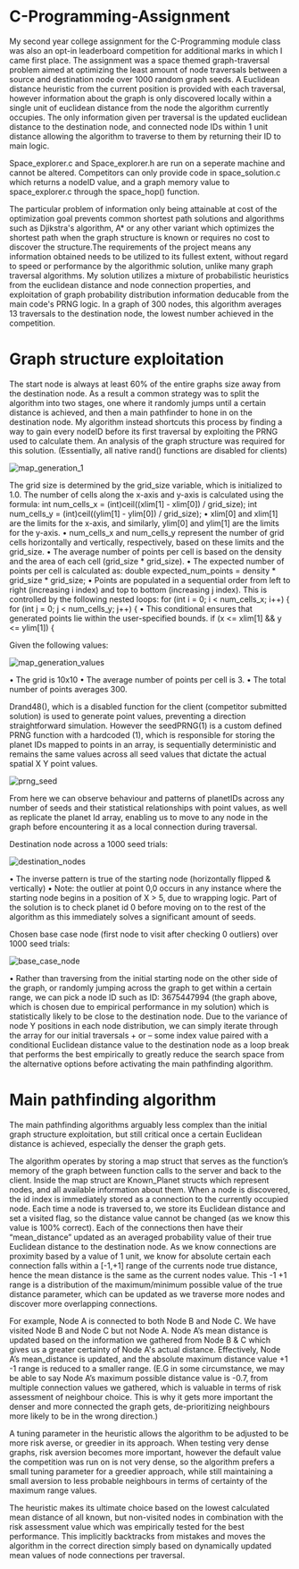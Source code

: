 # C-Programming-Assignment
My second year college assignment for the C-Programming module class was also an opt-in leaderboard competition for additional marks in which I came first place. 
The assignment was a space themed graph-traversal problem aimed at optimizing the least amount of node traversals between a source and destination node over 1000 random graph seeds.
A Euclidean distance heuristic from the current position is provided with each traversal, however information about the graph is only discovered locally within a single unit of euclidean distance from the node the algorithm currently occupies.
The only information given per traversal is the updated euclidean distance to the destination node, and connected node IDs within 1 unit distance allowing the algorithm to traverse to them by returning their ID to main logic. 

Space_explorer.c and Space_explorer.h are run on a seperate machine and cannot be altered. Competitors can only provide code in space_solution.c which returns a nodeID value, and a graph memory value to space_explorer.c through the space_hop() function.

The particular problem of information only being attainable at cost of the optimization goal prevents common shortest path solutions and algorithms such as Djikstra's algorithm, A* or any other variant which optimizes the shortest path when the graph structure is known or requires no cost to discover the structure.The requirements of the project means any information obtained needs to be utilized to its fullest extent, without regard to speed or performance by the algorithmic solution, unlike many graph traversal algorithms. My solution utilizes a mixture of probabilistic heuristics from the euclidean distance and node connection properties, and exploitation of graph probability distribution information deducable from the main code's PRNG logic. 
In a graph of 300 nodes, this algorithm averages 13 traversals to the destination node, the lowest number achieved in the competition.

# Graph structure exploitation
The start node is always at least 60% of the entire graphs size away from the destination node. As a result a common strategy was to split the algorithm into two stages, one where it randomly jumps until a certain distance is achieved, and then a main pathfinder to hone in on the destination node. My algorithm instead shortcuts this process by finding a way to gain every nodeID before its first traversal by exploiting the PRNG used to calculate them. An analysis of the graph structure was required for this solution. (Essentially, all native rand() functions are disabled for clients)


![map_generation_1](https://github.com/user-attachments/assets/50f64ce9-8e86-4a0b-a4d1-f91700843b21)

The grid size is determined by the grid_size variable, which is initialized to 1.0.
The number of cells along the x-axis and y-axis is calculated using the formula:
int num_cells_x = (int)ceil((xlim[1] - xlim[0]) / grid_size);
int num_cells_y = (int)ceil((ylim[1] - ylim[0]) / grid_size);
•  xlim[0] and xlim[1] are the limits for the x-axis, and similarly, ylim[0] and ylim[1] are the limits for the y-axis.
•  num_cells_x and num_cells_y represent the number of grid cells horizontally and vertically, respectively, based on these limits and the grid_size.
•	The average number of points per cell is based on the density and the area of each cell (grid_size * grid_size).
•	The expected number of points per cell is calculated as:
double expected_num_points = density * grid_size * grid_size;
•	Points are populated in a sequential order from left to right (increasing i index) and top to bottom (increasing j index). This is controlled by the following nested loops:
for (int i = 0; i < num_cells_x; i++) {
    for (int j = 0; j < num_cells_y; j++) {
•	This conditional ensures that generated points lie within the user-specified bounds.
if (x <= xlim[1] && y <= ylim[1]) {

Given the following values:


![map_generation_values](https://github.com/user-attachments/assets/a9541c6b-e8a6-4a3e-ae55-edefa71b753a)



 
•	The grid is 10x10
•	The average number of points per cell is 3.
•	The total number of points averages 300.

Drand48(), which is a disabled function for the client (competitor submitted solution) is used to generate point values, preventing a direction straightforward simulation.
 However the seedPRNG(1) is a custom defined PRNG function with a hardcoded (1), which is responsible for storing the planet IDs mapped to points in an array,  is sequentially deterministic and remains the same values across all seed values that dictate the actual spatial X Y point values.



![prng_seed](https://github.com/user-attachments/assets/e901b69e-e002-402f-8a75-6b1db9559e85)



From here we can observe behaviour and patterns of planetIDs across any number of seeds and their statistical relationships with point values, as well as replicate the planet Id array, enabling us to move to any node in the graph before encountering it as a local connection during traversal. 


Destination node across a 1000 seed trials:



![destination_nodes](https://github.com/user-attachments/assets/2844a85d-8e2a-4ae2-b154-ecb61c2ca073)


•	The inverse pattern is true of the starting node (horizontally flipped & vertically)
•	Note: the outlier at point 0,0 occurs in any instance where the starting node begins in a position of X > 5, due to wrapping logic. Part of the solution is to check planet id 0 before moving on to the rest of the algorithm as this immediately solves a significant amount of seeds.

Chosen base case node (first node to visit after checking 0 outliers) over 1000 seed trials:



![base_case_node](https://github.com/user-attachments/assets/a99bc3bf-3910-4aa8-bfa8-2a3e9254ea83)



•	Rather than traversing from the initial starting node on the other side of the graph, or randomly jumping across the graph to get within a certain range, we can pick a node ID such as ID: 3675447994 (the graph above, which is chosen due to empirical performance in my solution) which is statistically likely to be close to the destination node. Due to the variance of node Y positions in each node distribution, we can simply iterate through the array for our initial traversals + or – some index value paired with a conditional Euclidean distance value to the destination node as a loop break that performs the best empirically to greatly reduce the search space from the alternative options before activating the main pathfinding algorithm.


# Main pathfinding algorithm
The main pathfinding algorithms arguably less complex than the initial graph structure exploitation, but still critical once a certain Euclidean distance is achieved, especially the denser the graph gets.  

The algorithm operates by storing a map struct that serves as the function’s memory of the graph between function calls to the server and back to the client. Inside the map struct are Known_Planet structs which represent nodes, and all available information about them. When a node is discovered, the id index is immediately stored as a connection to the currently occupied node. Each time a node is traversed to, we store its Euclidean distance and set a visited flag, so the distance value cannot be changed (as we know this value is 100% correct). Each of the connections then have their “mean_distance” updated as an averaged probability value of their true Euclidean distance to the destination node.  As we know connections are proximity based by a value of 1 unit, we know for absolute certain each connection falls within a [-1,+1] range of the currents node true distance, hence the mean distance is the same as the current nodes value. This -1 +1 range is a distribution of the maximum/minimum possible value of the true distance parameter, which can be updated as we traverse more nodes and discover more overlapping connections. 

For example, Node A is connected to both Node B and Node C. We have visited Node B and Node C but not Node A. Node A’s mean distance is updated based on the information we gathered from Node B & C which gives us a greater certainty of Node A's actual distance. Effectively, Node A’s mean_distance is updated, and the absolute maximum distance value +1 -1 range is reduced to a smaller range.
(E.G in some circumstance, we may be able to say Node A’s maximum possible distance value is -0.7, from multiple connection values we gathered, which is valuable in terms of risk assessment of neighbour choice. This is why it gets more important the denser and more connected the graph gets, de-prioritizing neighbours more likely to be in the wrong direction.)

A tuning parameter in the heuristic allows the algorithm to be adjusted to be more risk averse, or greedier in its approach. When testing very dense graphs, risk aversion becomes more important, however the default value the competition was run on is not very dense, so the algorithm prefers a small tuning parameter for a greedier approach, while still maintaining a small aversion to less probable neighbours in terms of certainty of the maximum range values.

The heuristic makes its ultimate choice based on the lowest calculated mean distance of all known, but non-visited nodes in combination with the risk assessment value which was empirically tested for the best performance. This implicitly backtracks from mistakes and moves the algorithm in the correct direction simply based on dynamically updated mean values of node connections per traversal. 









